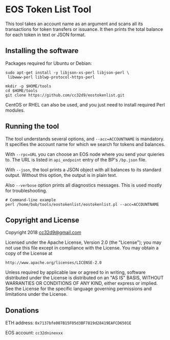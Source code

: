 # EOS Token List Tool

This tool takes an account name as an argument and scans all its
transactions for token transfers or issuance. It then prints the total
balance for each token in text or JSON format.

## Installing the software

Packages required for Ubuntu or Debian:

```
sudo apt-get install -y libjson-xs-perl libjson-perl \
 libwww-perl liblwp-protocol-https-perl

mkdir -p $HOME/tools
cd $HOME/tools
git clone https://github.com/cc32d9/eostokenlist.git
``` 

CentOS or RHEL can also be used, and you just need to install required
Perl modules.

## Running the tool

The tool understands several options, and `--acc=ACCOUNTNAME` is
mandatory. It specifies the account name for which we search for tokens
and balances.

With `--rpc=URL` you can choose an EOS node where you send your quieries
to. The URL is listed in `api_endpoint` entry of the BP's `/bp.json`
file.

With `--json`, the tool prints a JSON object with all balances to its
standard output. Without this option, the output is in plain text.

Also `--verbose` option prints all diagnostics messages. This is used
mostly for troubleshooting.

```
# Command-line example
perl /home/bob/tools/eostokenlist/eostokenlist.pl --acc=ACCOUNTNAME
```

## Copyright and License

Copyright 2018 cc32d9@gmail.com

Licensed under the Apache License, Version 2.0 (the "License");
you may not use this file except in compliance with the License.
You may obtain a copy of the License at

    http://www.apache.org/licenses/LICENSE-2.0

Unless required by applicable law or agreed to in writing, software
distributed under the License is distributed on an "AS IS" BASIS,
WITHOUT WARRANTIES OR CONDITIONS OF ANY KIND, either express or implied.
See the License for the specific language governing permissions and
limitations under the License.


## Donations

ETH address: `0x7137bfe007B15F05d3BF7819d28419EAFCD6501E`

EOS account: `cc32dninexxx`

